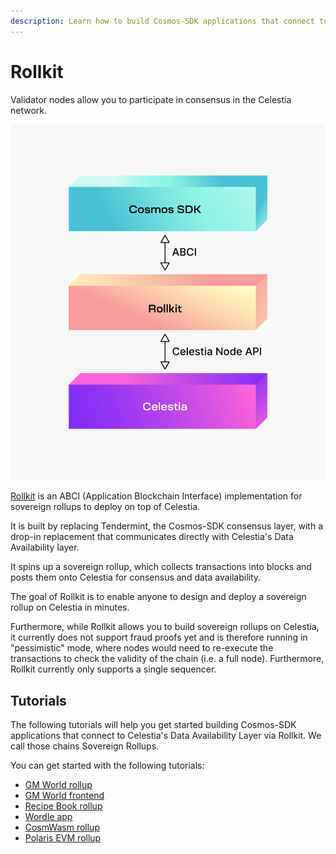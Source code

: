 ```yaml
---
description: Learn how to build Cosmos-SDK applications that connect to Celestia's Data Availability Layer via Rollkit.
---
```


# Rollkit

Validator nodes allow you to participate in consensus in the Celestia network.

![rollkit](/img/rollkit.png)

[Rollkit](https://rollkit.dev) is an ABCI
(Application Blockchain Interface) implementation for sovereign
rollups to deploy on top of Celestia.

It is built by replacing Tendermint, the Cosmos-SDK
consensus layer, with a drop-in replacement that
communicates directly with Celestia's Data Availability layer.

It spins up a sovereign rollup, which collects transactions into blocks and
posts them onto Celestia for consensus and data availability.

The goal of Rollkit is to enable anyone to design and
deploy a sovereign rollup on Celestia in minutes.

Furthermore, while Rollkit allows you to build sovereign rollups
on Celestia, it currently does not support fraud proofs yet and is
therefore running in "pessimistic" mode, where nodes would need to
re-execute the transactions to check the validity of the chain
(i.e. a full node). Furthermore, Rollkit currently only supports
a single sequencer.

## Tutorials

The following tutorials will help you get started building
Cosmos-SDK applications that connect to Celestia's Data Availability
Layer via Rollkit. We call those chains Sovereign Rollups.

You can get started with the following tutorials:

- [GM World rollup](https://rollkit.dev/tutorials/gm-world)
- [GM World frontend](https://rollkit.dev/tutorials/gm-world-frontend)
- [Recipe Book rollup](https://rollkit.dev/tutorials/recipe-book)
- [Wordle app](https://rollkit.dev/tutorials/wordle)
- [CosmWasm rollup](https://rollkit.dev/tutorials/cosmwasm)
- [Polaris EVM rollup](https://rollkit.dev/tutorials/polaris-evm)
